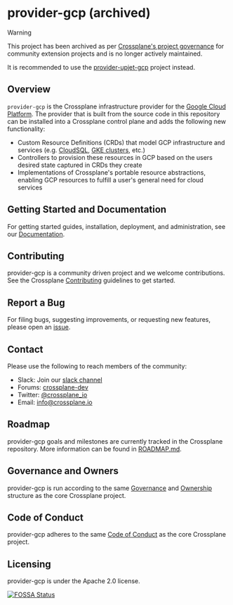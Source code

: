 # provider-gcp (archived)

> [!WARNING]
> This project has been archived as per [Crossplane's project
> governance](https://github.com/crossplane/crossplane/blob/main/GOVERNANCE.md#archival-policy)
> for community extension projects and is no longer actively maintained.
>
> It is recommended to use the
> [provider-upjet-gcp](https://github.com/crossplane-contrib/provider-upjet-gcp)
> project instead.

## Overview

`provider-gcp` is the Crossplane infrastructure provider for the [Google Cloud
Platform](https://cloud.google.com). The provider that is built from the source
code in this repository can be installed into a Crossplane control plane and
adds the following new functionality:

* Custom Resource Definitions (CRDs) that model GCP infrastructure and services
  (e.g. [CloudSQL](https://cloud.google.com/sql/), [GKE
  clusters](https://cloud.google.com/kubernetes-engine/), etc.)
* Controllers to provision these resources in GCP based on the users desired
  state captured in CRDs they create
* Implementations of Crossplane's portable resource abstractions, enabling GCP
  resources to fulfill a user's general need for cloud services

## Getting Started and Documentation

For getting started guides, installation, deployment, and administration, see
our [Documentation](https://crossplane.io/docs).

## Contributing

provider-gcp is a community driven project and we welcome contributions. See the
Crossplane
[Contributing](https://github.com/crossplane/crossplane/blob/master/CONTRIBUTING.md)
guidelines to get started.

## Report a Bug

For filing bugs, suggesting improvements, or requesting new features, please
open an [issue](https://github.com/crossplane/provider-gcp/issues).

## Contact

Please use the following to reach members of the community:

* Slack: Join our [slack channel](https://slack.crossplane.io)
* Forums:
  [crossplane-dev](https://groups.google.com/forum/#!forum/crossplane-dev)
* Twitter: [@crossplane_io](https://twitter.com/crossplane_io)
* Email: [info@crossplane.io](mailto:info@crossplane.io)

## Roadmap

provider-gcp goals and milestones are currently tracked in the Crossplane
repository. More information can be found in
[ROADMAP.md](https://github.com/crossplane/crossplane/blob/master/ROADMAP.md).

## Governance and Owners

provider-gcp is run according to the same
[Governance](https://github.com/crossplane/crossplane/blob/master/GOVERNANCE.md)
and [Ownership](https://github.com/crossplane/crossplane/blob/master/OWNERS.md)
structure as the core Crossplane project.

## Code of Conduct

provider-gcp adheres to the same [Code of
Conduct](https://github.com/crossplane/crossplane/blob/master/CODE_OF_CONDUCT.md)
as the core Crossplane project.

## Licensing

provider-gcp is under the Apache 2.0 license.

[![FOSSA
Status](https://app.fossa.io/api/projects/git%2Bgithub.com%2Fcrossplane%2Fprovider-gcp.svg?type=large)](https://app.fossa.io/projects/git%2Bgithub.com%2Fcrossplane%2Fprovider-gcp?ref=badge_large)
